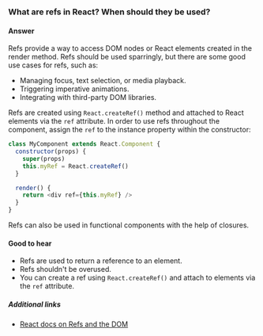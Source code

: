 ### What are refs in React? When should they be used?

#### Answer

Refs provide a way to access DOM nodes or React elements created in the render method. Refs should be used sparringly, but there are some good use cases for refs, such as:

* Managing focus, text selection, or media playback.
* Triggering imperative animations.
* Integrating with third-party DOM libraries.

Refs are created using `React.createRef()` method and attached to React elements via the `ref` attribute. In order to use refs throughout the component, assign the `ref` to the instance property within the constructor:

```js
class MyComponent extends React.Component {
  constructor(props) {
    super(props)
    this.myRef = React.createRef()
  }

  render() {
    return <div ref={this.myRef} />
  }
}
```

Refs can also be used in functional components with the help of closures.

#### Good to hear

* Refs are used to return a reference to an element.
* Refs shouldn't be overused.
* You can create a ref using `React.createRef()` and attach to elements via the `ref` attribute.

##### Additional links

* [React docs on Refs and the DOM](https://reactjs.org/docs/refs-and-the-dom.html)

<!-- tags: (react,javascript) -->

<!-- expertise: (2) -->
